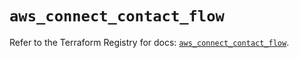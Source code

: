 # `aws_connect_contact_flow`

Refer to the Terraform Registry for docs: [`aws_connect_contact_flow`](https://registry.terraform.io/providers/hashicorp/aws/5.47.0/docs/resources/connect_contact_flow).

